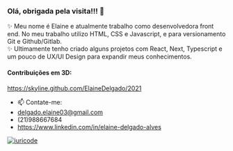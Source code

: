 ### Olá, obrigada pela visita!!! 👋


 ✨ Meu nome é Elaine e atualmente trabalho como desenvolvedora front end. No meu trabalho utilizo HTML, CSS e Javascript, e para versionamento Git e Github/Gitlab.  
 ✨ Ultimamente tenho criado alguns projetos com React, Next, Typescript e um pouco de UX/UI Design para expandir meus conhecimentos.

#### Contribuições em 3D:
https://skyline.github.com/ElaineDelgado/2021

- 📫 Contate-me: 
- delgado.elaine03@gmail.com 
- (21)988667684 
- https://www.linkedin.com/in/elaine-delgado-alves


[![iuricode](https://github-readme-stats.vercel.app/api/top-langs/?username=ElaineDelgado&hide=html&layout=compact&theme=radical)](https://github.com/ElaineDelgado/)
